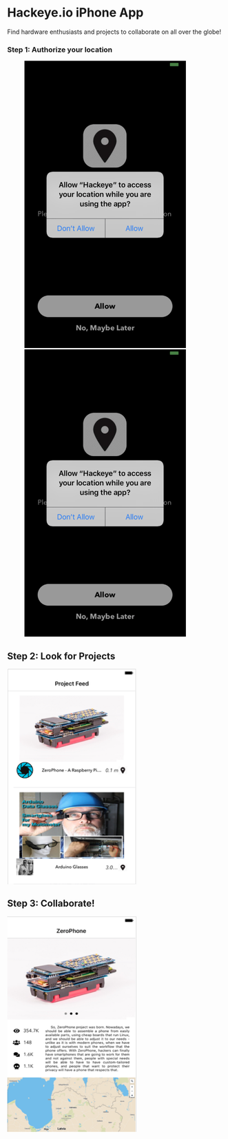 # Hackeye.io iPhone App 
Find hardware enthusiasts and projects to collaborate on all over the globe!

### Step 1: Authorize your location
<figure class="half">
    <img height = "667" width = "375" src="https://github.com/hwanggit/Hackeye-ios-app/blob/master/Assets/UIViews/locationallow.png">
    <img height = "667" width = "375" src="https://github.com/hwanggit/Hackeye-ios-app/blob/master/Assets/UIViews/locationallow.png">
</figure>

## Step 2: Look for Projects
<img style="float: center" height = "500" width = "300" src="https://github.com/hwanggit/Hackeye-ios-app/blob/master/images/UIViews/ProjectFeed.png">

## Step 3: Collaborate!
<img style="float: center" height = "500" width = "300" src="https://github.com/hwanggit/Hackeye-ios-app/blob/master/images/UIViews/DetailedView.png">
